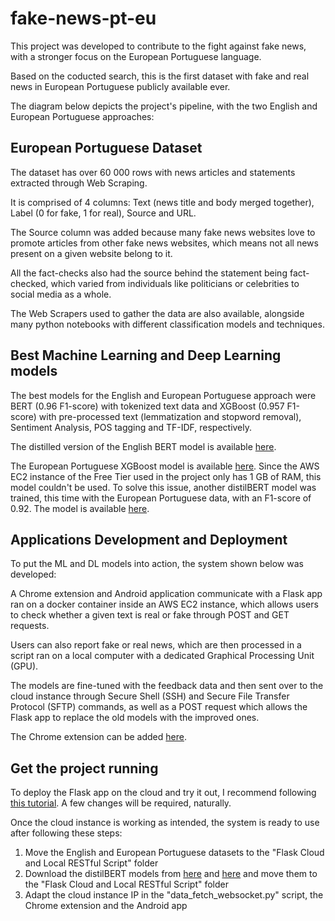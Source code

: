 # fake-news-pt-eu
This project was developed to contribute to the fight against fake news, with a stronger focus on the European Portuguese language.

Based on the coducted search, this is the first dataset with fake and real news in European Portuguese publicly available ever.

The diagram below depicts the project's pipeline, with the two English and European Portuguese approaches:

## European Portuguese Dataset

The dataset has over 60 000 rows with news articles and statements extracted through Web Scraping.

It is comprised of 4 columns: Text (news title and body merged together), Label (0 for fake, 1 for real), Source and URL.

The Source column was added because many fake news websites love to promote articles from other fake news websites, which means not all news present on a given website belong to it.

All the fact-checks also had the source behind the statement being fact-checked, which varied from individuals like politicians or celebrities to social media as a whole.

The Web Scrapers used to gather the data are also available, alongside many python notebooks with different classification models and techniques.

## Best Machine Learning and Deep Learning models

The best models for the English and European Portuguese approach were BERT (0.96 F1-score) with tokenized text data and XGBoost (0.957 F1-score) with pre-processed text (lemmatization and stopword removal), Sentiment Analysis, POS tagging and TF-IDF, respectively.

The distilled version of the English BERT model is available [here](https://drive.google.com/file/d/1UNbhCPbJk_-mmc-nsf9Ag0a7UIIBaSnu/view?usp=sharing).

The European Portuguese XGBoost model is available [here](https://drive.google.com/file/d/1-9-YE54klQOXPqCfmMQZ2z93QqwfXW0Z/view?usp=sharing). Since the AWS EC2 instance of the Free Tier used in the project only has 1 GB of RAM, this model couldn't be used. To solve this issue, another distilBERT model was trained, this time with the European Portuguese data, with an F1-score of 0.92. The model is available [here](https://drive.google.com/file/d/1mnFrT7LpFtNkxb1SoiuReGGTNmOUMnTJ/view?usp=sharing).

## Applications Development and Deployment

To put the ML and DL models into action, the system shown below was developed:

A Chrome extension and Android application communicate with a Flask app ran on a docker container inside an AWS EC2 instance, which allows users to check whether a given text is real or fake through POST and GET requests.

Users can also report fake or real news, which are then processed in a script ran on a local computer with a dedicated Graphical Processing Unit (GPU).

The models are fine-tuned with the feedback data and then sent over to the cloud instance through Secure Shell (SSH) and Secure File Transfer Protocol (SFTP) commands, as well as a POST request which allows the Flask app to replace the old models with the improved ones.

The Chrome extension can be added [here](https://chromewebstore.google.com/detail/fake-news-detector/ccflafojkdphjeeblbekbfkkihcbobef).

## Get the project running

To deploy the Flask app on the cloud and try it out, I recommend following [this tutorial](https://towardsdatascience.com/simple-way-to-deploy-machine-learning-models-to-cloud-fd58b771fdcf). A few changes will be required, naturally.

Once the cloud instance is working as intended, the system is ready to use after following these steps:
1. Move the English and European Portuguese datasets to the "Flask Cloud and Local RESTful Script" folder
2. Download the distilBERT models from [here](https://drive.google.com/file/d/1UNbhCPbJk_-mmc-nsf9Ag0a7UIIBaSnu/view?usp=sharing) and [here](https://drive.google.com/file/d/1mnFrT7LpFtNkxb1SoiuReGGTNmOUMnTJ/view?usp=sharing) and move them to the "Flask Cloud and Local RESTful Script" folder
3. Adapt the cloud instance IP in the "data_fetch_websocket.py" script, the Chrome extension and the Android app
